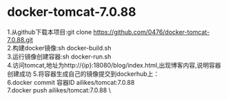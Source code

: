 # docker-tomcat-7.0.88
1.从github下载本项目:git clone https://github.com/0476/docker-tomcat-7.0.88.git \
2.构建docker镜像:sh docker-build.sh \
3.运行镜像创建容器:sh docker-run.sh \
4.访问tomcat,地址为http://{ip}:18080/blog/index.html,出现博客内容,说明容器创建成功
5.将容器生成自己的镜像提交到dockerhub上：\
6.docker commit 容器ID ailikes/tomcat:7.0.88 \
7.docker push ailikes/tomcat:7.0.88 \
